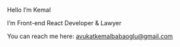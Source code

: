 Hello I’m Kemal

I’m Front-end React Developer & Lawyer

You can reach me here: avukatkemalbabaoglu@gmail.com

